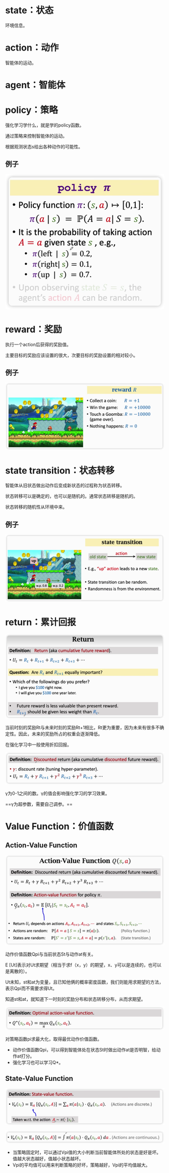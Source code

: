 # state：状态

环境信息。

# action：动作

智能体的运动。

# agent：智能体

# policy：策略

强化学习学什么，就是学的policy函数。

通过策略来控制智能体的运动。

根据观测状态s给出各种动作的可能性。

## 例子

![image-20230213上午93114533](%E5%90%8D%E8%AF%8D.assets/image-20230213%E4%B8%8A%E5%8D%8893114533.png)

# reward：奖励

执行一个action后获得的奖励值。

主要目标的奖励应该设置的很大，次要目标的奖励设置的相对较小。

## 例子

![image-20230213上午93702384](%E5%90%8D%E8%AF%8D.assets/image-20230213%E4%B8%8A%E5%8D%8893702384.png)

# state transition：状态转移

智能体从旧状态做出动作后变成新状态的过程称为状态转移。

状态转移可以是确定的，也可以是随机的。通常状态转移是随机的。

状态转移的随机性从环境中来。

## 例子

![image-20230213上午93948947](%E5%90%8D%E8%AF%8D.assets/image-20230213%E4%B8%8A%E5%8D%8893948947.png)

# return：累计回报

![image-20230213上午100710218](%E5%90%8D%E8%AF%8D.assets/image-20230213%E4%B8%8A%E5%8D%88100710218.png)

当前时刻的奖励Rt与未来时刻的奖励Rt+1相比，Rt更为重要，因为未来有很多不确定性。因此，未来的奖励所占的权重会逐渐降低。

在强化学习中一般使用折扣回报。

![image-20230213上午101011037](%E5%90%8D%E8%AF%8D.assets/image-20230213%E4%B8%8A%E5%8D%88101011037.png)

γ为0-1之间的数。γ的值会影响强化学习的学习效果。

==γ为超参数，需要自己调参。==

# Value Function：价值函数

## Action-Value Function

![image-20230213上午102327768](%E5%90%8D%E8%AF%8D.assets/image-20230213%E4%B8%8A%E5%8D%88102327768.png)

动作价值函数Qpi与当前状态St与动作at有关。

E [Ut]表示对Ut求期望（相当于求f（x，y）的期望，x、y可以是连续的，也可以是离散的）。

Ut未知，st和at为变量，且已知他俩的概率密度函数，我们则能用求期望的方法，表示Qpi而不需要求得Ut。

知道st和at，就知道下一时刻的奖励分布和状态转移分布，从而求期望。

![image-20230213上午102640475](%E5%90%8D%E8%AF%8D.assets/image-20230213%E4%B8%8A%E5%8D%88102640475.png)

对策略函数pi求最大化，取得最优动作价值函数。

- 动作价值函数Qpi，可以得到智能体处在状态St时做出动作at是否明智，给动作at打分。
- 强化学习也可以学习Q*。

## State-Value Function

![image-20230213上午103955217](%E5%90%8D%E8%AF%8D.assets/image-20230213%E4%B8%8A%E5%8D%88103955217.png)

![image-20230213上午104041737](%E5%90%8D%E8%AF%8D.assets/image-20230213%E4%B8%8A%E5%8D%88104041737.png)

- 当策略固定时，可以通过Vpi值的大小判断当前智能体所处的状态是好是坏。值越大状态越好，值越小状态越坏。
- Vpi的平均值可以用来判断策略的好坏，策略越好，Vpi的平均值越大。
